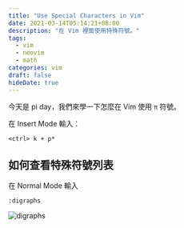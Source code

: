 ```yaml
---
title: "Use Special Characters in Vim"
date: 2021-03-14T05:14:21+08:00
description: "在 Vim 裡面使用特殊符號。"
tags:
  - vim
  - neovim
  - math
categories: vim
draft: false
hideDate: true
---
```


今天是 pi day，我們來學一下怎麼在 Vim 使用 `π` 符號。

在 Insert Mode 輸入：

```text
<ctrl> k + p*
```

## 如何查看特殊符號列表

在 Normal Mode 輸入

```text
:digraphs
```

![digraphs](/posts/2021-03-14/digraphs.png)
